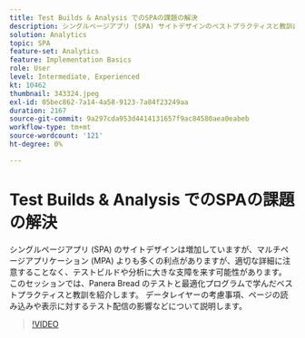 ```yaml
---
title: Test Builds & Analysis でのSPAの課題の解決
description: シングルページアプリ (SPA) サイトデザインのベストプラクティスと教訓は、Panera Bread のテストと最適化プログラムで学んだものです。 データレイヤーに関する考慮事項、ページの読み込みや表示に対するテスト配信の影響について説明します。
solution: Analytics
topic: SPA
feature-set: Analytics
feature: Implementation Basics
role: User
level: Intermediate, Experienced
kt: 10462
thumbnail: 343324.jpeg
exl-id: 05bec862-7a14-4a58-9123-7a84f23249aa
duration: 2167
source-git-commit: 9a297cda953d4414131657f9ac84580aea0eabeb
workflow-type: tm+mt
source-wordcount: '121'
ht-degree: 0%

---
```


# Test Builds &amp; Analysis でのSPAの課題の解決

シングルページアプリ (SPA) のサイトデザインは増加していますが、マルチページアプリケーション (MPA) よりも多くの利点がありますが、適切な詳細に注意することなく、テストビルドや分析に大きな支障を来す可能性があります。 このセッションでは、Panera Bread のテストと最適化プログラムで学んだベストプラクティスと教訓を紹介します。 データレイヤーの考慮事項、ページの読み込みや表示に対するテスト配信の影響などについて説明します。

>[!VIDEO](https://video.tv.adobe.com/v/343324/?quality=12&learn=on)
